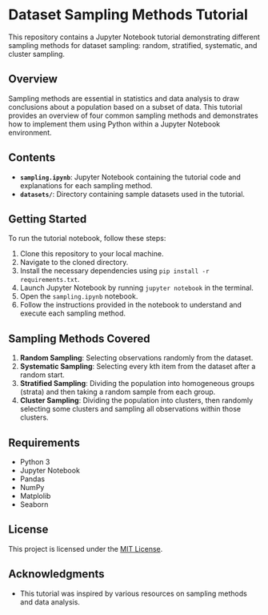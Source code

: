 # Dataset Sampling Methods Tutorial

This repository contains a Jupyter Notebook tutorial demonstrating different sampling methods for dataset sampling: random, stratified, systematic, and cluster sampling. 

## Overview

Sampling methods are essential in statistics and data analysis to draw conclusions about a population based on a subset of data. This tutorial provides an overview of four common sampling methods and demonstrates how to implement them using Python within a Jupyter Notebook environment.

## Contents

- **`sampling.ipynb`**: Jupyter Notebook containing the tutorial code and explanations for each sampling method.
- **`datasets/`**: Directory containing sample datasets used in the tutorial.
  
## Getting Started

To run the tutorial notebook, follow these steps:

1. Clone this repository to your local machine.
2. Navigate to the cloned directory.
3. Install the necessary dependencies using `pip install -r requirements.txt`.
4. Launch Jupyter Notebook by running `jupyter notebook` in the terminal.
5. Open the `sampling.ipynb` notebook.
6. Follow the instructions provided in the notebook to understand and execute each sampling method.

## Sampling Methods Covered

1. **Random Sampling**: Selecting observations randomly from the dataset.
2. **Systematic Sampling**: Selecting every kth item from the dataset after a random start.
3. **Stratified Sampling**: Dividing the population into homogeneous groups (strata) and then taking a random sample from each group.
4. **Cluster Sampling**: Dividing the population into clusters, then randomly selecting some clusters and sampling all observations within those clusters.

## Requirements

- Python 3
- Jupyter Notebook
- Pandas
- NumPy
- Matplolib
- Seaborn

## License

This project is licensed under the [MIT License](https://opensource.org/licenses/MIT).


## Acknowledgments

- This tutorial was inspired by various resources on sampling methods and data analysis.
